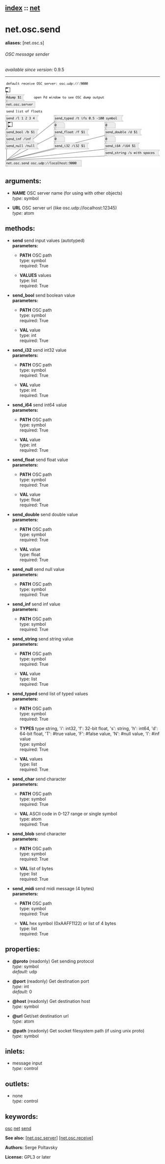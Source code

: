 [index](index.html) :: [net](category_net.html)
---

# net.osc.send
**aliases:** [net.osc.s]


###### OSC message sender

*available since version:* 0.9.5

---




[![example](../examples/img/net.osc.send.jpg)](../examples/pd/net.osc.send.pd)



## arguments:

* **NAME**
OSC server name (for using with other objects)<br>
_type:_ symbol<br>

* **URL**
OSC server url (like osc.udp://localhost:12345)<br>
_type:_ atom<br>



## methods:

* **send**
send input values (autotyped)<br>
  __parameters:__
  - **PATH** OSC path<br>
    type: symbol <br>
    required: True <br>

  - **VALUES** values<br>
    type: list <br>
    required: True <br>

* **send_bool**
send boolean value<br>
  __parameters:__
  - **PATH** OSC path<br>
    type: symbol <br>
    required: True <br>

  - **VAL** value<br>
    type: int <br>
    required: True <br>

* **send_i32**
send int32 value<br>
  __parameters:__
  - **PATH** OSC path<br>
    type: symbol <br>
    required: True <br>

  - **VAL** value<br>
    type: int <br>
    required: True <br>

* **send_i64**
send int64 value<br>
  __parameters:__
  - **PATH** OSC path<br>
    type: symbol <br>
    required: True <br>

  - **VAL** value<br>
    type: int <br>
    required: True <br>

* **send_float**
send float value<br>
  __parameters:__
  - **PATH** OSC path<br>
    type: symbol <br>
    required: True <br>

  - **VAL** value<br>
    type: float <br>
    required: True <br>

* **send_double**
send double value<br>
  __parameters:__
  - **PATH** OSC path<br>
    type: symbol <br>
    required: True <br>

  - **VAL** value<br>
    type: float <br>
    required: True <br>

* **send_null**
send null value<br>
  __parameters:__
  - **PATH** OSC path<br>
    type: symbol <br>
    required: True <br>

* **send_inf**
send inf value<br>
  __parameters:__
  - **PATH** OSC path<br>
    type: symbol <br>
    required: True <br>

* **send_string**
send string value<br>
  __parameters:__
  - **PATH** OSC path<br>
    type: symbol <br>
    required: True <br>

  - **VAL** value<br>
    type: list <br>
    required: True <br>

* **send_typed**
send list of typed values<br>
  __parameters:__
  - **PATH** OSC path<br>
    type: symbol <br>
    required: True <br>

  - **TYPES** type string, &#39;i&#39;: int32, &#39;f&#39;: 32-bit float, &#39;s&#39;: string, &#39;h&#39;: int64, &#39;d&#39;: 64-bit float, &#39;T&#39;: #true value, &#39;F&#39;: #false value, &#39;N&#39;: #null value, &#39;I&#39;: #inf value<br>
    type: symbol <br>
    required: True <br>

  - **VAL** values<br>
    type: list <br>
    required: True <br>

* **send_char**
send character<br>
  __parameters:__
  - **PATH** OSC path<br>
    type: symbol <br>
    required: True <br>

  - **VAL** ASCII code in 0-127 range or single symbol<br>
    type: atom <br>
    required: True <br>

* **send_blob**
send character<br>
  __parameters:__
  - **PATH** OSC path<br>
    type: symbol <br>
    required: True <br>

  - **VAL** list of bytes<br>
    type: list <br>
    required: True <br>

* **send_midi**
send midi message (4 bytes)<br>
  __parameters:__
  - **PATH** OSC path<br>
    type: symbol <br>
    required: True <br>

  - **VAL** hex symbol (0xAAFF1122) or list of 4 bytes<br>
    type: list <br>
    required: True <br>




## properties:

* **@proto** (readonly)
Get sending protocol<br>
_type:_ symbol<br>
_default:_ udp<br>

* **@port** (readonly)
Get destination port<br>
_type:_ int<br>
_default:_ 0<br>

* **@host** (readonly)
Get destination host<br>
_type:_ symbol<br>

* **@url** 
Get/set destination url<br>
_type:_ atom<br>

* **@path** (readonly)
Get socket filesystem path (if using unix proto)<br>
_type:_ symbol<br>



## inlets:

* message input<br>
_type:_ control



## outlets:

* none<br>
_type:_ control



## keywords:

[osc](keywords/osc.html)
[net](keywords/net.html)
[send](keywords/send.html)



**See also:**
[\[net.osc.server\]](net.osc.server.html)
[\[net.osc.receive\]](net.osc.receive.html)




**Authors:** Serge Poltavsky




**License:** GPL3 or later





